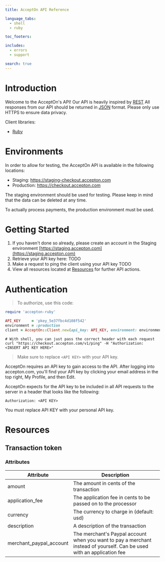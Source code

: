```yaml
---
title: AcceptOn API Reference

language_tabs:
  - shell
  - ruby

toc_footers:

includes:
  - errors
  - support

search: true
---
```


# Introduction

Welcome to the AcceptOn's API! Our API is heavily inspired by [REST](https://en.wikipedia.org/wiki/Representational_state_transfer)
All responses from our API should be returned in [JSON](http://www.json.org) format.
Please only use HTTPS to ensure data privacy.

Client libraries:

* [Ruby](https://github.com/dclausen/accepton-ruby)

# Environments

In order to allow for testing, the AcceptOn API is available in the following locations:

* Staging: https://staging-checkout.accepton.com
* Production: https://checkout.accepton.com

The staging environment should be used for testing. Please keep in mind that 
the data can be deleted at any time.

To actually process payments, the production environment must be used.

# Getting Started

1. If you haven't done so already, please create an account in the Staging environment
[https://staging.accepton.com](https://staging.accepton.com)
1. Retrieve your API key here: TODO
1. Make a request to ping the client using your API key TODO
1. View all resources located at [Resources](#resources) for further API actions.

# Authentication

> To authorize, use this code:

```ruby
require 'accepton-ruby'

API_KEY     = 'pkey_5e37fbc4d108f542'
environment = :production
client = AcceptOn::Client.new(api_key: API_KEY, environment: environment)
```

```shell
# With shell, you can just pass the correct header with each request
curl "https://checkout.accepton.com/v1/ping" -H "Authorization: <INSERT API KEY HERE>"
```

> Make sure to replace `<API KEY>` with your API key.

AcceptOn requires an API key to gain access to the API. After logging into accepton.com, you'll find your API key by clicking your email address in the top right, My Profile, and then Edit.

AcceptOn expects for the API key to be included in all API requests to the server in a header that looks like the following:

`Authorization: <API KEY>`

<aside class="notice">
You must replace API KEY with your personal API key.
</aside>

# Resources

## Transaction token

### Attributes
| Attribute | Description |
------------|-------------|
| amount    | The amount in cents of the transaction |
| application_fee    | The application fee in cents to be passed on to the processor |
| currency    | The currency to charge in (default: usd) |
| description | A description of the transaction |
| merchant_paypal_account | The merchant's Paypal account when you want to pay a merchant instead of yourself. Can be used with an application fee |

